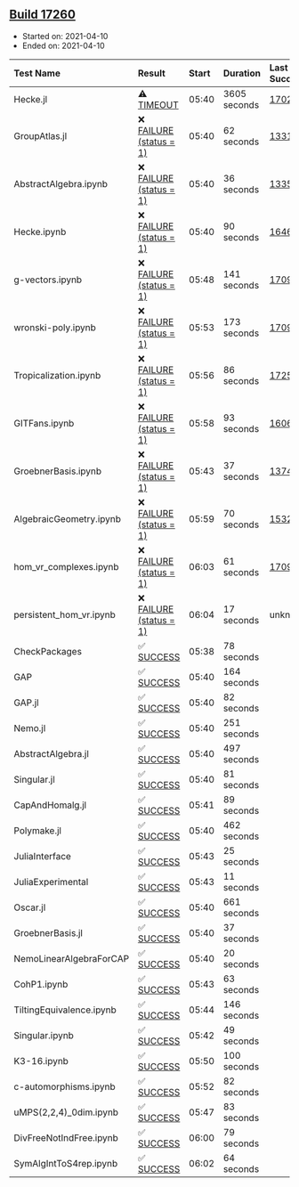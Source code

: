 ## [Build 17260](https://oscarci.mathematik.uni-kl.de/job/oscar/17260/)

* Started on: 2021-04-10
* Ended on: 2021-04-10

| Test Name    | Result | Start | Duration | Last Success | First Failure |
|:-------------|:-------|:------|:---------|:-------------|:--------------|
| Hecke.jl | ⚠ [TIMEOUT](https://oscarci.mathematik.uni-kl.de/job/oscar/17260/artifact/logs/build-17260/Hecke.jl.log) | 05:40 | 3605 seconds | [17022](https://oscarci.mathematik.uni-kl.de/job/oscar/17022/) | [17023](https://oscarci.mathematik.uni-kl.de/job/oscar/17023/) |
| GroupAtlas.jl | ❌ [FAILURE (status = 1)](https://oscarci.mathematik.uni-kl.de/job/oscar/17260/artifact/logs/build-17260/GroupAtlas.jl.log) | 05:40 | 62 seconds | [13311](https://oscarci.mathematik.uni-kl.de/job/oscar/13311/) | [13312](https://oscarci.mathematik.uni-kl.de/job/oscar/13312/) |
| AbstractAlgebra.ipynb | ❌ [FAILURE (status = 1)](https://oscarci.mathematik.uni-kl.de/job/oscar/17260/artifact/logs/build-17260/AbstractAlgebra.ipynb.log) | 05:40 | 36 seconds | [13355](https://oscarci.mathematik.uni-kl.de/job/oscar/13355/) | [13356](https://oscarci.mathematik.uni-kl.de/job/oscar/13356/) |
| Hecke.ipynb | ❌ [FAILURE (status = 1)](https://oscarci.mathematik.uni-kl.de/job/oscar/17260/artifact/logs/build-17260/Hecke.ipynb.log) | 05:40 | 90 seconds | [16463](https://oscarci.mathematik.uni-kl.de/job/oscar/16463/) | [16464](https://oscarci.mathematik.uni-kl.de/job/oscar/16464/) |
| g-vectors.ipynb | ❌ [FAILURE (status = 1)](https://oscarci.mathematik.uni-kl.de/job/oscar/17260/artifact/logs/build-17260/g-vectors.ipynb.log) | 05:48 | 141 seconds | [17099](https://oscarci.mathematik.uni-kl.de/job/oscar/17099/) | [17100](https://oscarci.mathematik.uni-kl.de/job/oscar/17100/) |
| wronski-poly.ipynb | ❌ [FAILURE (status = 1)](https://oscarci.mathematik.uni-kl.de/job/oscar/17260/artifact/logs/build-17260/wronski-poly.ipynb.log) | 05:53 | 173 seconds | [17098](https://oscarci.mathematik.uni-kl.de/job/oscar/17098/) | [17099](https://oscarci.mathematik.uni-kl.de/job/oscar/17099/) |
| Tropicalization.ipynb | ❌ [FAILURE (status = 1)](https://oscarci.mathematik.uni-kl.de/job/oscar/17260/artifact/logs/build-17260/Tropicalization.ipynb.log) | 05:56 | 86 seconds | [17259](https://oscarci.mathematik.uni-kl.de/job/oscar/17259/) | [17260](https://oscarci.mathematik.uni-kl.de/job/oscar/17260/) |
| GITFans.ipynb | ❌ [FAILURE (status = 1)](https://oscarci.mathematik.uni-kl.de/job/oscar/17260/artifact/logs/build-17260/GITFans.ipynb.log) | 05:58 | 93 seconds | [16068](https://oscarci.mathematik.uni-kl.de/job/oscar/16068/) | [16069](https://oscarci.mathematik.uni-kl.de/job/oscar/16069/) |
| GroebnerBasis.ipynb | ❌ [FAILURE (status = 1)](https://oscarci.mathematik.uni-kl.de/job/oscar/17260/artifact/logs/build-17260/GroebnerBasis.ipynb.log) | 05:43 | 37 seconds | [13748](https://oscarci.mathematik.uni-kl.de/job/oscar/13748/) | [13749](https://oscarci.mathematik.uni-kl.de/job/oscar/13749/) |
| AlgebraicGeometry.ipynb | ❌ [FAILURE (status = 1)](https://oscarci.mathematik.uni-kl.de/job/oscar/17260/artifact/logs/build-17260/AlgebraicGeometry.ipynb.log) | 05:59 | 70 seconds | [15322](https://oscarci.mathematik.uni-kl.de/job/oscar/15322/) | [15323](https://oscarci.mathematik.uni-kl.de/job/oscar/15323/) |
| hom_vr_complexes.ipynb | ❌ [FAILURE (status = 1)](https://oscarci.mathematik.uni-kl.de/job/oscar/17260/artifact/logs/build-17260/hom_vr_complexes.ipynb.log) | 06:03 | 61 seconds | [17099](https://oscarci.mathematik.uni-kl.de/job/oscar/17099/) | [17100](https://oscarci.mathematik.uni-kl.de/job/oscar/17100/) |
| persistent_hom_vr.ipynb | ❌ [FAILURE (status = 1)](https://oscarci.mathematik.uni-kl.de/job/oscar/17260/artifact/logs/build-17260/persistent_hom_vr.ipynb.log) | 06:04 | 17 seconds | unknown | unknown |
| CheckPackages | ✅ [SUCCESS](https://oscarci.mathematik.uni-kl.de/job/oscar/17260/artifact/logs/build-17260/CheckPackages.log) | 05:38 | 78 seconds |  |  |
| GAP | ✅ [SUCCESS](https://oscarci.mathematik.uni-kl.de/job/oscar/17260/artifact/logs/build-17260/GAP.log) | 05:40 | 164 seconds |  |  |
| GAP.jl | ✅ [SUCCESS](https://oscarci.mathematik.uni-kl.de/job/oscar/17260/artifact/logs/build-17260/GAP.jl.log) | 05:40 | 82 seconds |  |  |
| Nemo.jl | ✅ [SUCCESS](https://oscarci.mathematik.uni-kl.de/job/oscar/17260/artifact/logs/build-17260/Nemo.jl.log) | 05:40 | 251 seconds |  |  |
| AbstractAlgebra.jl | ✅ [SUCCESS](https://oscarci.mathematik.uni-kl.de/job/oscar/17260/artifact/logs/build-17260/AbstractAlgebra.jl.log) | 05:40 | 497 seconds |  |  |
| Singular.jl | ✅ [SUCCESS](https://oscarci.mathematik.uni-kl.de/job/oscar/17260/artifact/logs/build-17260/Singular.jl.log) | 05:40 | 81 seconds |  |  |
| CapAndHomalg.jl | ✅ [SUCCESS](https://oscarci.mathematik.uni-kl.de/job/oscar/17260/artifact/logs/build-17260/CapAndHomalg.jl.log) | 05:41 | 89 seconds |  |  |
| Polymake.jl | ✅ [SUCCESS](https://oscarci.mathematik.uni-kl.de/job/oscar/17260/artifact/logs/build-17260/Polymake.jl.log) | 05:40 | 462 seconds |  |  |
| JuliaInterface | ✅ [SUCCESS](https://oscarci.mathematik.uni-kl.de/job/oscar/17260/artifact/logs/build-17260/JuliaInterface.log) | 05:43 | 25 seconds |  |  |
| JuliaExperimental | ✅ [SUCCESS](https://oscarci.mathematik.uni-kl.de/job/oscar/17260/artifact/logs/build-17260/JuliaExperimental.log) | 05:43 | 11 seconds |  |  |
| Oscar.jl | ✅ [SUCCESS](https://oscarci.mathematik.uni-kl.de/job/oscar/17260/artifact/logs/build-17260/Oscar.jl.log) | 05:40 | 661 seconds |  |  |
| GroebnerBasis.jl | ✅ [SUCCESS](https://oscarci.mathematik.uni-kl.de/job/oscar/17260/artifact/logs/build-17260/GroebnerBasis.jl.log) | 05:40 | 37 seconds |  |  |
| NemoLinearAlgebraForCAP | ✅ [SUCCESS](https://oscarci.mathematik.uni-kl.de/job/oscar/17260/artifact/logs/build-17260/NemoLinearAlgebraForCAP.log) | 05:40 | 20 seconds |  |  |
| CohP1.ipynb | ✅ [SUCCESS](https://oscarci.mathematik.uni-kl.de/job/oscar/17260/artifact/logs/build-17260/CohP1.ipynb.log) | 05:43 | 63 seconds |  |  |
| TiltingEquivalence.ipynb | ✅ [SUCCESS](https://oscarci.mathematik.uni-kl.de/job/oscar/17260/artifact/logs/build-17260/TiltingEquivalence.ipynb.log) | 05:44 | 146 seconds |  |  |
| Singular.ipynb | ✅ [SUCCESS](https://oscarci.mathematik.uni-kl.de/job/oscar/17260/artifact/logs/build-17260/Singular.ipynb.log) | 05:42 | 49 seconds |  |  |
| K3-16.ipynb | ✅ [SUCCESS](https://oscarci.mathematik.uni-kl.de/job/oscar/17260/artifact/logs/build-17260/K3-16.ipynb.log) | 05:50 | 100 seconds |  |  |
| c-automorphisms.ipynb | ✅ [SUCCESS](https://oscarci.mathematik.uni-kl.de/job/oscar/17260/artifact/logs/build-17260/c-automorphisms.ipynb.log) | 05:52 | 82 seconds |  |  |
| uMPS(2,2,4)_0dim.ipynb | ✅ [SUCCESS](https://oscarci.mathematik.uni-kl.de/job/oscar/17260/artifact/logs/build-17260/uMPS-2-2-4-_0dim.ipynb.log) | 05:47 | 83 seconds |  |  |
| DivFreeNotIndFree.ipynb | ✅ [SUCCESS](https://oscarci.mathematik.uni-kl.de/job/oscar/17260/artifact/logs/build-17260/DivFreeNotIndFree.ipynb.log) | 06:00 | 79 seconds |  |  |
| SymAlgIntToS4rep.ipynb | ✅ [SUCCESS](https://oscarci.mathematik.uni-kl.de/job/oscar/17260/artifact/logs/build-17260/SymAlgIntToS4rep.ipynb.log) | 06:02 | 64 seconds |  |  |
